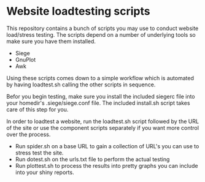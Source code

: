 # Website loadtesting scripts

This repository contains a bunch of scripts you may use to conduct website load/stress testing. The scripts depend on a number of underlying tools so make sure you have them installed.

- Siege
- GnuPlot
- Awk

Using these scripts comes down to a simple workflow which is automated by having loadtest.sh calling the other scripts in sequence.

Befor you begin testing, make sure you install the included siegerc file into your homedir's .siege/siege.conf file. The included install.sh script takes care of this step for you.

In order to loadtest a website, run the loadtest.sh script followed by the URL of the site or use the component scripts separately if you want more control over the process.

- Run spider.sh on a base URL to gain a collection of URL's you can use to stress test the site.
- Run dotest.sh on the urls.txt file to perform the actual testing
- Run plottest.sh to process the results into pretty graphs you can include into your shiny reports.

